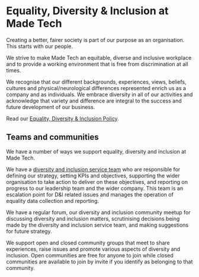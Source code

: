 # Equality, Diversity & Inclusion at Made Tech

Creating a better, fairer society is part of our purpose as an organisation. This starts with our people.

We strive to make Made Tech an equitable, diverse and inclusive workplace and to provide a working environment that is free from discrimination at all times.

We recognise that our different backgrounds, experiences, views, beliefs, cultures and physical/neurological differences represented enrich us as a company and as individuals. We embrace diversity in all of our activities and acknowledge that variety and difference are integral to the success and future development of our business. 

Read our [Equality, Diversity & Inclusion Policy](policy.md).

## Teams and communities

We have a number of ways we support equality, diversity and inclusion at Made Tech.

We have a [diversity and inclusion service team](about-service-team.md) who are responsible for defining our strategy, setting KPIs and objectives, supporting the wider organisation to take action to deliver on these objectives, and reporting on progress to our leadership team and the wider company. This team is an escalation point for D&I related issues and manages the operation of equality data collection and reporting. 

We have a regular forum, our diversity and inclusion community meetup for discussing diversity and inclusion matters, scrutinising decisions being made by the diversity and inclusion service team, and making suggestions for future strategy.

We support open and closed community groups that meet to share experiences, raise issues and promote various aspects of diversity and inclusion. Open communities are free for anyone to join while closed communities are available to join by invite if you identify as belonging to that community.
